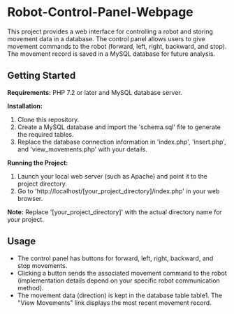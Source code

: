 # Robot-Control-Panel-Webpage
This project provides a web interface for controlling a robot and storing movement data in a database. The control panel allows users to give movement commands to the robot (forward, left, right, backward, and stop). The movement record is saved in a MySQL database for future analysis.

## Getting Started

**Requirements:**
PHP 7.2 or later and MySQL database server.

**Installation:**
1. Clone this repository.
2. Create a MySQL database and import the 'schema.sql' file to generate the required tables.
3. Replace the database connection information in 'index.php', 'insert.php', and 'view_movements.php' with your details.

**Running the Project:**
1. Launch your local web server (such as Apache) and point it to the project directory.
2. Go to 'http://localhost/[your_project_directory]/index.php' in your web browser.

**Note:** Replace '[your_project_directory]' with the actual directory name for your project.


## Usage
- The control panel has buttons for forward, left, right, backward, and stop movements.
- Clicking a button sends the associated movement command to the robot (implementation details depend on your specific robot communication method).
- The movement data (direction) is kept in the database table table1.
The "View Movements" link displays the most recent movement record.
